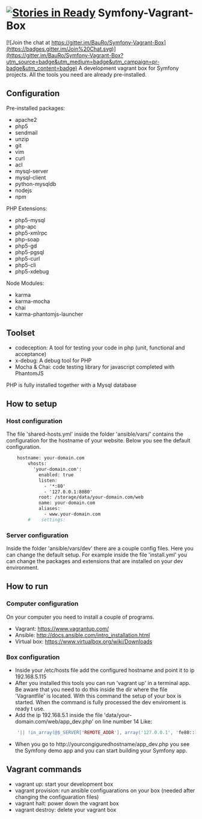 [![Stories in Ready](https://badge.waffle.io/BauRo/Symfony-Vagrant-Box.png?label=ready&title=Ready)](https://waffle.io/BauRo/Symfony-Vagrant-Box)
Symfony-Vagrant-Box
===================

[![Join the chat at https://gitter.im/BauRo/Symfony-Vagrant-Box](https://badges.gitter.im/Join%20Chat.svg)](https://gitter.im/BauRo/Symfony-Vagrant-Box?utm_source=badge&utm_medium=badge&utm_campaign=pr-badge&utm_content=badge)
A development vagrant box for Symfony projects.
All the tools you need are already pre-installed.

Configuration
-------------

Pre-installed packages:
  - apache2
  - php5
  - sendmail
  - unzip
  - git
  - vim
  - curl
  - acl
  - mysql-server
  - mysql-client
  - python-mysqldb
  - nodejs
  - npm
  
PHP Extensions:
  - php5-mysql
  - php-apc
  - php5-xmlrpc
  - php-soap
  - php5-gd
  - php5-pgsql
  - php5-curl
  - php5-cli
  - php5-xdebug
  
Node Modules:
  - karma
  - karma-mocha
  - chai
  - karma-phantomjs-launcher
  
Toolset
-------
- codeception: A tool for testing your code in php (unit, functional and acceptance)
- x-debug: A debug tool for PHP
- Mocha & Chai: code testing library for javascript completed with PhantomJS

PHP is fully installed together with a Mysql database

How to setup
------------

### Host configuration
The file 'shared-hosts.yml' inside the folder 'ansible/vars/' contains the configuration for the hostname of your website.
Below you see the default configuration.

```apache
    hostname: your-domain.com
        vhosts:
          'your-domain.com':
            enabled: true
            listen:
              - '*:80'
              - '127.0.0.1:8080'
            root: /storage/data/your-domain.com/web
            name: your-domain.com
            aliases:
              - www.your-domain.com
        #    settings:
```
 
### Server configuration
Inside the folder 'ansible/vars/dev' there are a couple config files. 
Here you can change the default setup.
For example inside the file 'install.yml' you can change the packages and extensions that are installed on your dev environment.

How to run
----------

### Computer configuration
On your computer you need to install a couple of programs.
- Vagrant: https://www.vagrantup.com/
- Ansible: http://docs.ansible.com/intro_installation.html
- Virtual box: https://www.virtualbox.org/wiki/Downloads

### Box configuration
* Inside your /etc/hosts file add the configured hostname and point it to ip 192.168.5.115
* After you installed this tools you can run 'vagrant up' in a terminal app.
Be aware that you need to do this inside the dir where the file 'Vagrantfile' is located.
With this command the setup of your box is started. When the command is fully processed the dev enviroment is ready t use.
* Add the ip 192.168.5.1 inside the file 'data/your-domain.com/web/app_dev.php' on line number 14 Like: 
```php
    '|| !in_array(@$_SERVER['REMOTE_ADDR'], array('127.0.0.1', 'fe80::1', '::1', '192.168.5.1'))'
```
* When you go to http://yourcongiguredhostname/app_dev.php you see the Symfony demo app and you can start building your Symfony app.

Vagrant commands
----------------

- vagrant up: start your development box
- vagrant provision: run ansible configuarations on your box (needed after changing the configuaration files)
- vagrant halt: power down the vagrant box
- vagrant destroy: delete your vagrant box
